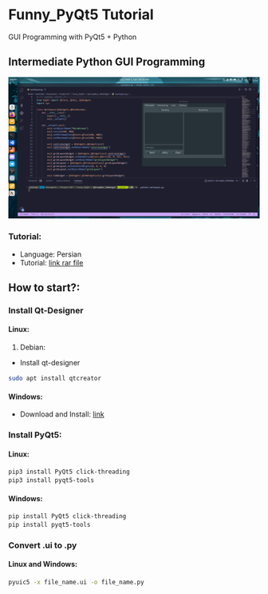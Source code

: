 # Funny_PyQt5 Tutorial
GUI Programming with PyQt5 + Python

## Intermediate Python GUI Programming

![image](https://github.com/mehrdad-mixtape/Funny_PyQt5/blob/master/index.png)

### Tutorial:
- Language: Persian
- Tutorial: [link rar file](https://drive.google.com/file/d/1wKwOY5Ra-XXenwDaG5X_ltMNSveSv6MB/view?usp=sharing)

## How to start?:

### Install Qt-Designer
#### Linux:
1. Debian:
 - Install qt-designer
 ```bash
 sudo apt install qtcreator
 ```

#### Windows:
 - Download and Install: [link](https://build-system.fman.io/qt-designer-download)

### Install PyQt5:
#### Linux:
```bash
pip3 install PyQt5 click-threading
pip3 install pyqt5-tools
```

#### Windows:
```bash
pip install PyQt5 click-threading
pip install pyqt5-tools
```

### Convert .ui to .py
#### Linux and Windows:
```bash
pyuic5 -x file_name.ui -o file_name.py
```